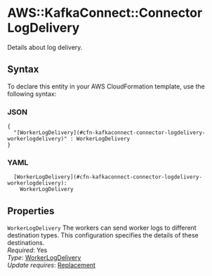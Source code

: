 # AWS::KafkaConnect::Connector LogDelivery<a name="aws-properties-kafkaconnect-connector-logdelivery"></a>

Details about log delivery\.

## Syntax<a name="aws-properties-kafkaconnect-connector-logdelivery-syntax"></a>

To declare this entity in your AWS CloudFormation template, use the following syntax:

### JSON<a name="aws-properties-kafkaconnect-connector-logdelivery-syntax.json"></a>

```
{
  "[WorkerLogDelivery](#cfn-kafkaconnect-connector-logdelivery-workerlogdelivery)" : WorkerLogDelivery
}
```

### YAML<a name="aws-properties-kafkaconnect-connector-logdelivery-syntax.yaml"></a>

```
  [WorkerLogDelivery](#cfn-kafkaconnect-connector-logdelivery-workerlogdelivery): 
    WorkerLogDelivery
```

## Properties<a name="aws-properties-kafkaconnect-connector-logdelivery-properties"></a>

`WorkerLogDelivery`  <a name="cfn-kafkaconnect-connector-logdelivery-workerlogdelivery"></a>
The workers can send worker logs to different destination types\. This configuration specifies the details of these destinations\.  
*Required*: Yes  
*Type*: [WorkerLogDelivery](aws-properties-kafkaconnect-connector-workerlogdelivery.md)  
*Update requires*: [Replacement](https://docs.aws.amazon.com/AWSCloudFormation/latest/UserGuide/using-cfn-updating-stacks-update-behaviors.html#update-replacement)